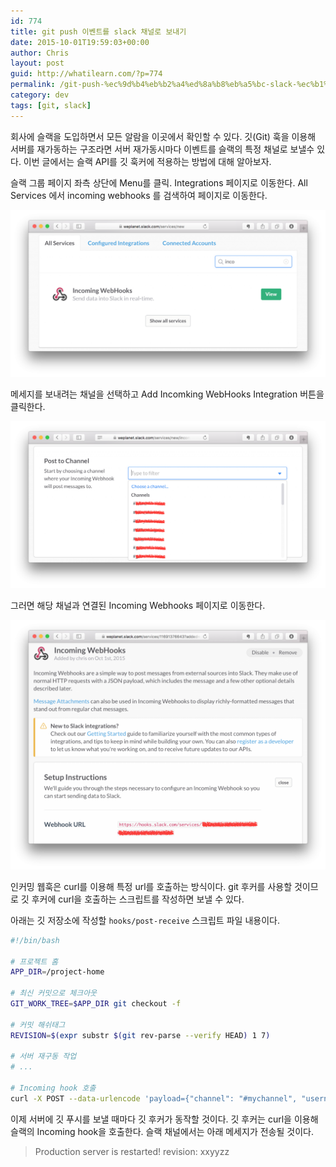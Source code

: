 ```yaml
---
id: 774
title: git push 이벤트를 slack 채널로 보내기
date: 2015-10-01T19:59:03+00:00
author: Chris
layout: post
guid: http://whatilearn.com/?p=774
permalink: /git-push-%ec%9d%b4%eb%b2%a4%ed%8a%b8%eb%a5%bc-slack-%ec%b1%84%eb%84%90%eb%a1%9c-%eb%b3%b4%eb%82%b4%ea%b8%b0/
category: dev
tags: [git, slack]
---
```


회사에 슬랙을 도입하면서 모든 알람을 이곳에서 확인할 수 있다. 깃(Git) 훅을 이용해 서버를 재가동하는 구조라면 서버 재가동시마다 이벤트를 슬랙의 특정 채널로 보낼수 있다. 이번 글에서는 슬랙 API를 깃 훅커에 적용하는 방법에 대해 알아보자.

슬랙 그룹 페이지 좌측 상단에 Menu를 클릭. Integrations 페이지로 이동한다. All Services 에서 incoming webhooks 를 검색하여 페이지로 이동한다.

![](/assets/imgs/2015/git-slack1.png)

메세지를 보내려는 채널을 선택하고 Add Incomking WebHooks Integration 버튼을 클릭한다.

![](/assets/imgs/2015/git-slack3.png)

그러면 해당 채널과 연결된 Incoming Webhooks 페이지로 이동한다.

![](/assets/imgs/2015/git-slack2.png)

인커밍 웹훅은 curl를 이용해 특정 url를 호출하는 방식이다. git 후커를 사용할 것이므로 깃 후커에 curl을 호출하는 스크립트를 작성하면 보낼 수 있다.

아래는 깃 저장소에 작성할 `hooks/post-receive` 스크립트 파일 내용이다.

```bash
#!/bin/bash

# 프로젝트 홈
APP_DIR=/project-home

# 최신 커밋으로 체크아웃
GIT_WORK_TREE=$APP_DIR git checkout -f

# 커밋 해쉬태그
REVISION=$(expr substr $(git rev-parse --verify HEAD) 1 7)

# 서버 재구동 작업
# ...

# Incoming hook 호출
curl -X POST --data-urlencode 'payload={"channel": "#mychannel", "username": "chris", "text": "Production server is restarted! revision: '"${REVISION}"'"}' https://hooks.slack.com/services/xxxxxxx/yyyyyyy/zzzzzzzz
```

이제 서버에 깃 푸시를 보낼 때마다 깃 후커가 동작할 것이다. 깃 후커는 curl을 이용해 슬랙의 Incoming hook을 호출한다. 슬랙 채널에서는 아래 메세지가 전송될 것이다.

> Production server is restarted! revision: xxyyzz
